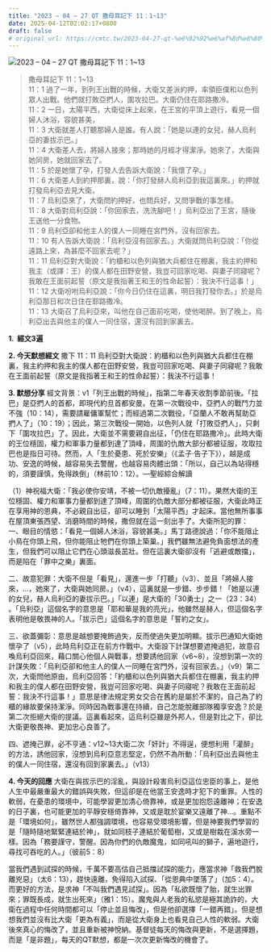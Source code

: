```yaml
---
title: "2023 – 04 – 27 QT 撒母耳記下 11：1~13"
date: 2025-04-12T02:02:17+0800
draft: false
# original_url: https://cmtc.tw/2023-04-27-qt-%e6%92%92%e6%af%8d%e8%80%b3%e8%a8%98%e4%b8%8b-11%ef%bc%9a113
---
```


![2023 – 04 – 27 QT 撒母耳記下 11：1\~13](/images/qt.jpg  "2023 – 04 – 27 QT 撒母耳記下 11：1\~13")

> 撒母耳記下 11：1\~13  
> 11：1 過了一年，到列王出戰的時候，大衛又差派約押，率領臣僕和以色列眾人出戰。他們就打敗亞捫人，圍攻拉巴。大衛仍住在耶路撒冷。  
> 11：2 一日，太陽平西，大衛從床上起來，在王宮的平頂上遊行，看見一個婦人沐浴，容貌甚美，  
> 11：3 大衛就差人打聽那婦人是誰。有人說：「她是以連的女兒，赫人烏利亞的妻拔示巴。」  
> 11：4 大衛差人去，將婦人接來；那時她的月經才得潔淨。她來了，大衛與她同房，她就回家去了。  
> 11：5 於是她懷了孕，打發人去告訴大衛說：「我懷了孕。」  
> 11：6 大衛差人到約押那裏，說：「你打發赫人烏利亞到我這裏來。」約押就打發烏利亞去見大衛。  
> 11：7 烏利亞來了，大衛問約押好，也問兵好，又問爭戰的事怎樣。  
> 11：8 大衛對烏利亞說：「你回家去，洗洗腳吧！」烏利亞出了王宮，隨後王送他一分食物。  
> 11：9 烏利亞卻和他主人的僕人一同睡在宮門外，沒有回家去。  
> 11：10 有人告訴大衛說：「烏利亞沒有回家去。」大衛就問烏利亞說：「你從遠路上來，為甚麼不回家去呢？」  
> 11：11 烏利亞對大衛說：「約櫃和以色列與猶大兵都住在棚裏，我主約押和我主（或譯：王）的僕人都在田野安營，我豈可回家吃喝、與妻子同寢呢？我敢在王面前起誓（原文是我指著王和王的性命起誓）：我決不行這事！」  
> 11：12 大衛吩咐烏利亞說：「你今日仍住在這裏，明日我打發你去。」於是烏利亞那日和次日住在耶路撒冷。  
> 11：13 大衛召了烏利亞來，叫他在自己面前吃喝，使他喝醉。到了晚上，烏利亞出去與他主的僕人一同住宿，還沒有回到家裏去。

**1.  經文3遍**

**2. 今天默想經文**
撒下 11：11 烏利亞對大衛說：約櫃和以色列與猶大兵都住在棚裏，我主約押和我主的僕人都在田野安營，我豈可回家吃喝、與妻子同寢呢？我敢在王面前起誓（原文是我指著王和王的性命起誓）：我決不行這事！

**3. 默想分享**
經文背景：v1「列王出戰的時候」，指第二年春天收割季節前後。「拉巴」是亞捫人的首都，即現代約旦首都安曼。在第一次戰役中，亞捫人的戰鬥力並不強（10：14），需要請雇傭軍幫忙；而經過第二次戰役，「亞蘭人不敢再幫助亞捫人了」（10：19）；因此，第三次戰役一開始，以色列人就「打敗亞捫人」，只剩下「圍攻拉巴」了。因此，大衛並不需要親自出征，「仍住在耶路撒冷」。此時大衛的王位穩固，權力和軍事力量都到達了頂峰，周圍的仇敵大部分都被征服，攻取拉巴也是指日可待。然而，人「生於憂患、死於安樂」（《孟子·告子下》），越是成功、安逸的時候，越容易失去警醒，也越容易肉體出頭：「所以，自己以為站得穩的，須要謹慎，免得跌倒」（林前10：12）。—聖經綜合解讀

（1）神祝福大衛：「我必使你安靖，不被一切仇敵擾亂」（7：11）。果然大衛的王位穩固、權力和軍事力量都到達了頂峰，周圍的仇敵大部分都被征服，大衛此時正在享用神的恩典，不必親自出征，卻可以睡到「太陽平西」才起床。當他無所事事在屋頂東張西望、消磨時間的時候，撒但就在這一刻出手了。大衛所犯的罪：  
一、眼目的情慾：「看見一個婦人沐浴，容貌甚美。」馬丁路德說過：「你不能阻止小鳥在你頭上飛，但你能阻止牠們在你頭上築巢。」我們雖無法避免負面想法的產生，但我們可以阻止它們在心頭滋長茁壯。但在這裏大衛卻沒有「逃避或敵擋」，而是陷在「罪中之樂」裏面。

二、故意犯罪：大衛不但是「看見」，還進一步「打聽」（v3）、並且「將婦人接來，…，她來了，大衛與她同房。」（v4），這裏就是一步錯、步步錯！「她是以連的女兒，赫人烏利亞的妻拔示巴。」「以連」是大衛的「30勇士」之一（23：34） 。「烏利亞」這個名字的意思是「耶和華是我的亮光」，他雖然是赫人，但這個名字表明他是敬畏神的人。「拔示巴」這個名字的意思是「誓約之女」。

三、欲蓋彌彰：意思是越想要掩飾過失，反而使過失更加明顯。拔示巴通知大衛她懷孕了（v5），此時烏利亞正在前方作戰中。大衛設下計謀想要遮掩過犯，故意召喚烏利亞回來，藉口關心他個人與戰事，想要誘他回家（v6\~8），沒想到第一次的計謀失敗：「烏利亞卻和他主人的僕人一同睡在宮門外，沒有回家去。」（v9）第二次，大衛問他原由，烏利亞回答：「約櫃和以色列與猶大兵都住在棚裏，我主約押和我主的僕人都在田野安營，我豈可回家吃喝、與妻子同寢呢？我敢在王面前起誓：我決不行這事！」意思是律法規定男女交合在舊約是屬於不潔的，自己為了約櫃的緣故要保持潔淨。同時因為戰事還在持續，自己怎能脫離部隊獨享安逸？於是第二次拒絕大衛的提議。這裏看起來，這烏利亞雖是外邦人，但是對比之下，卻比大衛更敬畏神、更加忠心良善了。

四、遮掩己罪，必不亨通：v12\~13大衛二次「奸計」不得逞，便想利用「灌醉」的方法，誘他回家，沒想到烏利亞意志堅定，仍然不為所動：「烏利亞出去與他主的僕人一同住宿，還沒有回到家裏去。」（v13）

**4. 今天的回應**
大衛在與拔示巴的淫亂，與設計殺害烏利亞這位忠臣的事上，是他人生中最嚴重最大的錯誤與失敗，但這卻是在他當王安逸時才犯下的重罪。人性的軟弱，在憂患的環境中，可能學習更加清心倚靠神，或是更加抱怨遠離神；在安逸的日子裏，也可能更加的平靜安穩倚靠神，又或是耽於宴樂又遠離了神…。重點不是「環境如何」，雖然世人都強調環境，也容易受環境影響，但是神要我們學習的是「隨時隨地緊緊連結於神」，就如同枝子連結於葡萄樹，又或是樹栽在溪水旁一樣。因為「務要謹守，警醒。因為你們的仇敵魔鬼，如同吼叫的獅子，遍地遊行，尋找可吞吃的人。」（彼前5：8）

當我們遇到試探的時候，千萬不要高估自己抵擋試探的能力，應當求神「救我們脫離兇惡」（太6：13），趕快遠離，免得陷入試探、「從恩典中墜落了」（加5：4）。而更好的方法，是求神「不叫我們遇見試探」。因為「私欲既懷了胎，就生出罪來；罪既長成，就生出死來」（雅1：15）。魔鬼與人老我的私慾是極其詭詐的，大衛在過程中任何時間都可以「停止並且悔改」，但是他卻選擇「一錯再錯」。但是想想我們並沒有比大衛「更為有義」，而是從大衛身上也看見自己人性的軟弱。大衛後來真心的悔改了，並且重新被神悅納。基督徒每天的悔改與更新，不是選擇題，而是「是非題」，每天的QT默想，都是一次次更新悔改的機會了。
